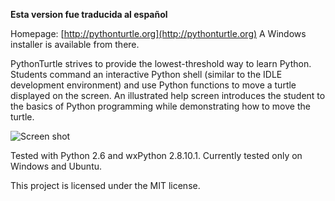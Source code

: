 **Esta version fue traducida al español**

Homepage: [http://pythonturtle.org](http://pythonturtle.org)
A Windows installer is available from there.

PythonTurtle strives to provide the lowest-threshold way to learn Python. Students command an interactive Python shell (similar to the IDLE development environment) and use Python functions to move a turtle displayed on the screen. An illustrated help screen introduces the student to the basics of Python programming while demonstrating how to move the turtle.

![Screen shot](http://pythonturtle.org/screenshot.gif)

Tested with Python 2.6 and wxPython 2.8.10.1. Currently tested only on Windows and Ubuntu.

This project is licensed under the MIT license.
